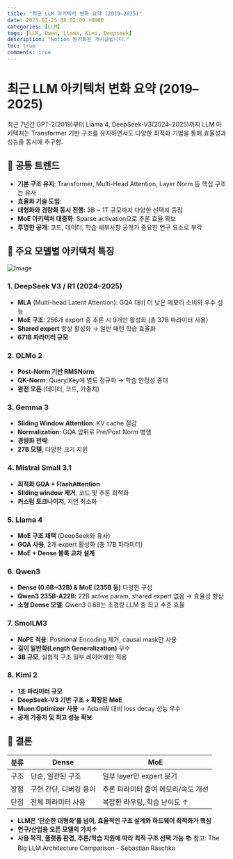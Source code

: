 ```yaml
---
title: "최근 LLM 아키텍처 변화 요약 (2019–2025)"
date: 2025-07-25 08:02:00 +0900
categories: [LLM]
tags: [LLM, Qwen, Llama, Kimi, Deepseek]
description: "Notion 동기화된 게시글입니다."
toc: true
comments: true
---
```


# 최근 LLM 아키텍처 변화 요약 (2019–2025)

최근 7년간 GPT-2(2019)부터 Llama 4, DeepSeek-V3(2024–2025)까지 LLM 아키텍처는 Transformer 기반 구조를 유지하면서도 다양한 최적화 기법을 통해 효율성과 성능을 동시에 추구함.

## 🔑 공통 트렌드

- **기본 구조 유지**: Transformer, Multi-Head Attention, Layer Norm 등 핵심 구조는 유사
- **효율화 기술 도입**:
- **대형화와 경량화 동시 진행**: 3B ~ 1T 규모까지 다양한 선택지 등장
- **MoE 아키텍처 대중화**: Sparse activation으로 추론 효율 확보
- **투명한 공개**: 코드, 데이터, 학습 세부사항 공개가 중요한 연구 요소로 부각
## 📌 주요 모델별 아키텍처 특징

![Image](https://prod-files-secure.s3.us-west-2.amazonaws.com/e6db513d-ec54-40ff-aa74-2487b0bcfe15/ac24fdd3-febf-45c7-8e99-afb6446591d8/image.png?X-Amz-Algorithm=AWS4-HMAC-SHA256&X-Amz-Content-Sha256=UNSIGNED-PAYLOAD&X-Amz-Credential=ASIAZI2LB466YFUKIPZ2%2F20250725%2Fus-west-2%2Fs3%2Faws4_request&X-Amz-Date=20250725T132534Z&X-Amz-Expires=3600&X-Amz-Security-Token=IQoJb3JpZ2luX2VjEB0aCXVzLXdlc3QtMiJHMEUCIHHFXEqN%2Bi%2FESOWoL9Tei5gLYrzO6Z4NXOuozZp5tTmuAiEAncWhWzOF0NNY0Oea8Qy%2ByKU8je1QXVQwdkZskSv8OwYq%2FwMIRhAAGgw2Mzc0MjMxODM4MDUiDItsgsgtO%2FSReUQ9uyrcA9Rief8AkravzszEEPzeUIKFDUWbraWNEfUD4R1SKjLE6FPHozXzdmv7oUPhpOSzaxv%2BjxHCYzl1kTZVwHArF0%2BUugUuOeLhnlupwcbwS5ufH83WCGaBt1cPgRUG3P7CwCh%2BZDqIONeUXX0%2BR23rMA7EBeR%2FGXZSbI%2Fm6ugZCFFNtOAxD0c3gKlAHvpxCT5seC2%2FCEci0TqRLRbz6moD8ffsgD8GIRdcv1huFxj2qMeFkM25JHI0uIwkK5S4yKsqvux0yLrmhfve4n9AqpRKwO9XXSPTpGV107DPRQ3MXFW6ZgvXVLQ1TkKYrutA3G7L5heYDGT8Gyky%2BYC51MvRz2R0CzqM59RCkgHuidK7Cmg8i6iYaBmg51vwYupv4K6G8kQWPoNJc%2BrykD425rH2vS4n3Y9VD5dfsZzmuMb9hdKEntfoWBxJ1qvZ4E5H3fqYhIKQMvdJNxr2keh3wzCaH5SKL1DvrT8l2lk3nde%2F22xpYXbg4j%2BSukHB1gyHaNRyIYUuXvMxbqpnoIY2QvRZ4PieeuJ0haMwWxE6FNjNIWH3vn8YdyWTFfxLb%2FrkDzoljbvgmJ5oKN7m54ft1ISiTPWqaVoYhBYk%2BQmatnyzcIKKHFR2wEwY0p5WUnY%2FMIyHjsQGOqUBBxSXQC7dxJjVKOc3NsUJw2%2FkazwC8lUO0pwJVgaL6HYlqkeJ%2FTxw%2BqUrRuVwm%2FyyB7W0Ne%2FtjplNGq8BE1MX2ume8RiXkpDXcKO1VA85tYxmsqM4r8xfg5w5SXBwoxJfm2uZYKJ37DgUaPHkfvvaTxDcR9XpgTGyv6VPugkIXU7Vu7LoyNWeb1qgOp6OM0KfL11bcklMrJXRBpSlIFylthIhFwsW&X-Amz-Signature=9a3acc1fe6945ef683d160c572409d2beae67322b8e3651fb3cb26462bdb6089&X-Amz-SignedHeaders=host&x-amz-checksum-mode=ENABLED&x-id=GetObject)

### 1. DeepSeek V3 / R1 (2024–2025)

- **MLA** (Multi-head Latent Attention): GQA 대비 더 낮은 메모리 소비와 우수 성능
- **MoE 구조**: 256개 expert 중 추론 시 9개만 활성화 (총 37B 파라미터 사용)
- **Shared expert** 항상 활성화 → 일반 패턴 학습 효율화
- **671B 파라미터 규모**
### 2. OLMo 2

- **Post-Norm 기반 RMSNorm**
- **QK-Norm**: Query/Key에 별도 정규화 → 학습 안정성 증대
- **완전 오픈** (데이터, 코드, 가중치)
### 3. Gemma 3

- **Sliding Window Attention**: KV cache 절감
- **Normalization**: GQA 앞뒤로 Pre/Post Norm 병행
- **경량화 전략**:
- **27B 모델**, 다양한 크기 지원
### 4. Mistral Small 3.1

- **최적화 GQA + FlashAttention**
- **Sliding window 제거**, 코드 및 추론 최적화
- **커스텀 토크나이저**, 지연 최소화
### 5. Llama 4

- **MoE 구조 채택** (DeepSeek와 유사)
- **GQA 사용**, 2개 expert 활성화 (총 17B 파라미터)
- **MoE + Dense 블록 교차 설계**
### 6. Qwen3

- **Dense (0.6B~32B) & MoE (235B 등)** 다양한 구성
- **Qwen3 235B-A22B**: 22B active param, shared expert 없음 → 효율성 향상
- **소형 Dense 모델**: Qwen3 0.6B는 초경량 LLM 중 최고 수준 효율
### 7. SmolLM3

- **NoPE 적용**: Positional Encoding 제거, causal mask만 사용
- **길이 일반화(Length Generalization)** 우수
- **3B 규모**, 실험적 구조 일부 레이어에만 적용
### 8. Kimi 2

- **1조 파라미터 규모**
- **DeepSeek-V3 기반 구조 + 확장된 MoE**
- **Muon Optimizer 사용** → AdamW 대비 loss decay 성능 우수
- **공개 가중치 및 최고 성능 확보**
## 🧩 결론

| 분류 | Dense | MoE |
| --- | --- | --- |
| 구조 | 단순, 일관된 구조 | 일부 layer만 expert 분기 |
| 장점 | 구현 간단, 디버깅 용이 | 추론 파라미터 줄여 메모리/속도 개선 |
| 단점 | 전체 파라미터 사용 | 복잡한 라우팅, 학습 난이도 ↑ |

- **LLM은 ‘단순한 대형화’를 넘어, 효율적인 구조 설계와 하드웨어 최적화가 핵심**
- **연구/산업용 오픈 모델의 가치↑**
- **사용 목적, 플랫폼 환경, 추론/학습 자원에 따라 최적 구조 선택 가능**
📚 참고: The Big LLM Architecture Comparison - Sebastian Raschka


